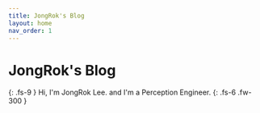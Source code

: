 ```yaml
---
title: JongRok's Blog
layout: home
nav_order: 1
---
```

# JongRok's Blog
{: .fs-9 }
Hi, I'm JongRok Lee. and I'm a Perception Engineer.
{: .fs-6 .fw-300 } 

